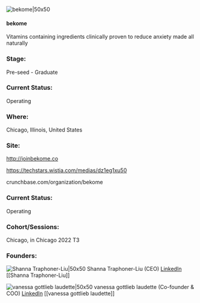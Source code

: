 

![bekome|50x50](https://res.cloudinary.com/crunchbase-production/image/upload/ra1pi42eyeorc1mzecb4)

#### bekome
Vitamins containing ingredients clinically proven to reduce anxiety made all naturally

### Stage: 
Pre-seed - Graduate 

### Current Status: 
Operating

### Where:
Chicago, Illinois, United States

### Site:
http://joinbekome.co

https://techstars.wistia.com/medias/dz1eg1xu50

crunchbase.com/organization/bekome

### Current Status: 
Operating

### Cohort/Sessions: 
Chicago, in Chicago 2022 T3

### Founders: 

![Shanna Traphoner-Liu|50x50](https://www.f6s.com/content-resource/profiles/3070994_th2.jpg) Shanna Traphoner-Liu (CEO) [LinkedIn](https://linkedin.com/in/shannatl) [[Shanna Traphoner-Liu]]

![vanessa gottlieb laudette|50x50]() vanessa gottlieb laudette (Co-founder & COO) [LinkedIn](https://linkedin.com/in/vanessagottlieblaudette) [[vanessa gottlieb laudette]]


